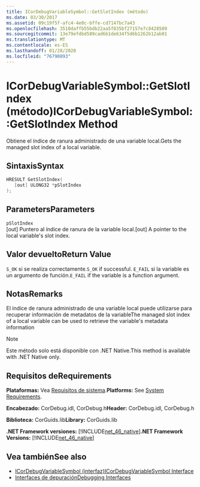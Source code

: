 ```yaml
---
title: ICorDebugVariableSymbol::GetSlotIndex (método)
ms.date: 03/30/2017
ms.assetid: 09c19f5f-afc4-4e0c-bffe-cd7147bc7a43
ms.openlocfilehash: 3510daffb55bdb22aa5f835bf27157e7c8428509
ms.sourcegitcommit: 13e79efdbd589cad6b1de634f5d6b1262b12ab01
ms.translationtype: MT
ms.contentlocale: es-ES
ms.lasthandoff: 01/28/2020
ms.locfileid: "76790893"
---
```

# <a name="icordebugvariablesymbolgetslotindex-method"></a><span data-ttu-id="cf693-102">ICorDebugVariableSymbol::GetSlotIndex (método)</span><span class="sxs-lookup"><span data-stu-id="cf693-102">ICorDebugVariableSymbol::GetSlotIndex Method</span></span>
<span data-ttu-id="cf693-103">Obtiene el índice de ranura administrado de una variable local.</span><span class="sxs-lookup"><span data-stu-id="cf693-103">Gets the managed slot index of a local variable.</span></span>  
  
## <a name="syntax"></a><span data-ttu-id="cf693-104">Sintaxis</span><span class="sxs-lookup"><span data-stu-id="cf693-104">Syntax</span></span>  
  
```cpp  
HRESULT GetSlotIndex(  
   [out] ULONG32 *pSlotIndex  
);  
```  
  
## <a name="parameters"></a><span data-ttu-id="cf693-105">Parameters</span><span class="sxs-lookup"><span data-stu-id="cf693-105">Parameters</span></span>  
 `pSlotIndex`  
 <span data-ttu-id="cf693-106">[out] Puntero al índice de ranura de la variable local.</span><span class="sxs-lookup"><span data-stu-id="cf693-106">[out] A pointer to the local variable's slot index.</span></span>  
  
## <a name="return-value"></a><span data-ttu-id="cf693-107">Valor devuelto</span><span class="sxs-lookup"><span data-stu-id="cf693-107">Return Value</span></span>  
 <span data-ttu-id="cf693-108">`S_OK` si se realiza correctamente.</span><span class="sxs-lookup"><span data-stu-id="cf693-108">`S_OK` if successful.</span></span> <span data-ttu-id="cf693-109">`E_FAIL` si la variable es un argumento de función.</span><span class="sxs-lookup"><span data-stu-id="cf693-109">`E_FAIL` if the variable is a function argument.</span></span>  
  
## <a name="remarks"></a><span data-ttu-id="cf693-110">Notas</span><span class="sxs-lookup"><span data-stu-id="cf693-110">Remarks</span></span>  
 <span data-ttu-id="cf693-111">El índice de ranura administrado de una variable local puede utilizarse para recuperar información de metadatos de la variable</span><span class="sxs-lookup"><span data-stu-id="cf693-111">The managed slot index of a local variable can be used to retrieve the variable's metadata information</span></span>  
  
> [!NOTE]
> <span data-ttu-id="cf693-112">Este método solo está disponible con .NET Native.</span><span class="sxs-lookup"><span data-stu-id="cf693-112">This method is available with .NET Native only.</span></span>  
  
## <a name="requirements"></a><span data-ttu-id="cf693-113">Requisitos de</span><span class="sxs-lookup"><span data-stu-id="cf693-113">Requirements</span></span>  
 <span data-ttu-id="cf693-114">**Plataformas:** Vea [Requisitos de sistema](../../../../docs/framework/get-started/system-requirements.md).</span><span class="sxs-lookup"><span data-stu-id="cf693-114">**Platforms:** See [System Requirements](../../../../docs/framework/get-started/system-requirements.md).</span></span>  
  
 <span data-ttu-id="cf693-115">**Encabezado:** CorDebug.idl, CorDebug.h</span><span class="sxs-lookup"><span data-stu-id="cf693-115">**Header:** CorDebug.idl, CorDebug.h</span></span>  
  
 <span data-ttu-id="cf693-116">**Biblioteca:** CorGuids.lib</span><span class="sxs-lookup"><span data-stu-id="cf693-116">**Library:** CorGuids.lib</span></span>  
  
 <span data-ttu-id="cf693-117">**.NET Framework versiones:** [!INCLUDE[net_46_native](../../../../includes/net-46-native-md.md)]</span><span class="sxs-lookup"><span data-stu-id="cf693-117">**.NET Framework Versions:** [!INCLUDE[net_46_native](../../../../includes/net-46-native-md.md)]</span></span>  
  
## <a name="see-also"></a><span data-ttu-id="cf693-118">Vea también</span><span class="sxs-lookup"><span data-stu-id="cf693-118">See also</span></span>

- [<span data-ttu-id="cf693-119">ICorDebugVariableSymbol (interfaz)</span><span class="sxs-lookup"><span data-stu-id="cf693-119">ICorDebugVariableSymbol Interface</span></span>](icordebugvariablesymbol-interface.md)
- [<span data-ttu-id="cf693-120">Interfaces de depuración</span><span class="sxs-lookup"><span data-stu-id="cf693-120">Debugging Interfaces</span></span>](debugging-interfaces.md)
